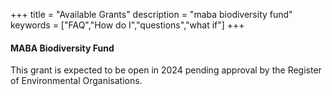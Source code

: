 +++
title = "Available Grants"
description = "maba biodiversity fund"
keywords = ["FAQ","How do I","questions","what if"]
+++

#### MABA Biodiversity Fund

This grant is expected to be open in 2024 pending approval by the Register of Environmental Organisations. 